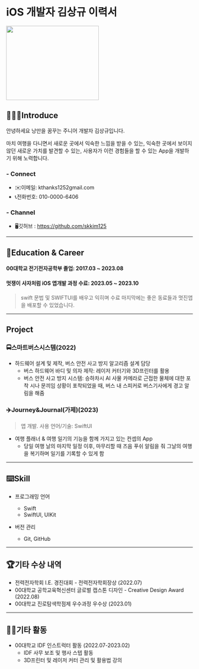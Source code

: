 # iOS 개발자 김상규 이력서

<img src="https://s3.amazonaws.com/pix.iemoji.com/images/emoji/apple/ios-12/256/man-technologist-light-skin-tone.png" width="250" height="200" />

## 🧑🏻‍💻Introduce
안녕하세요 낭만을 꿈꾸는 주니어 개발자 김상규입니다.

마치 여행을 다니면서 새로운 곳에서 익숙한 느낌을 받을 수 있는, 익숙한 곳에서 보이지 않던 새로운 가치를 발견할 수 있는, 사용자가 이런 경험들을 할 수 있는 App을 개발하기 위해 노력합니다.

### - Connect
- ✉️이메일: kthanks1252gmail.com
- 📞전화번호: 010-0000-6406

### - Channel

- 🖥️깃허브 : https://github.com/skkim125

***

## 💼Education & Career

#### 00대학교 전기전자공학부 졸업: 2017.03 ~ 2023.08

#### 멋쟁이 사자처럼 iOS 앱개발 과정 수료: 2023.05 ~ 2023.10

>swift 문법 및 SWIFTUI를 배우고 익히며 수료 마지막에는 좋은 동료들과 멋진앱을 배포할 수 있었습니다.

___

## Project

### 🚍스마트버스시스템(2022)
- 하드웨어 설계 및 제작, 버스 안전 사고 방지 알고리즘 설계 담당
  - 버스 하드웨어 바디 및 의자 제작: 레이저 커터기와 3D프린터를 활용
  - 버스 안전 사고 방지 시스템: 승하차시 AI 사물 카메라로 근접한 물체에 대한 포착 시나 문끼임 상황이 포착되었을 때, 버스 내 스피커로 버스기사에게 경고 알림을 해줌


### ✈️Journey&Journal(가제)(2023)
> 앱 개발. 사용 언어/기술: SwiftUI
  
- 여행 플래너 & 여행 일기의 기능을 함께 가지고 있는 컨셉의 App
  - 당일 여행 날의 마지막 일정 이후, 마무리할 때 즈음 푸쉬 알림을 줘 그날의 여행을 복기하며 일기를 기록할 수 있게 함

***

## ⌨️Skill

- 프로그래밍 언어
  - Swift
  - SwiftUI, UIKit
    
- 버전 관리
  - Git, GitHub
    
___

## 🏆기타 수상 내역


- 전력전자학회 I.E. 경진대회 - 전력전자학회장상 (2022.07)
- 00대학교 공학교육혁신센터 글로벌 캡스톤 디자인 - Creative Design Award (2022.08)
- 00대학교 진로탐색학점제 우수과정 우수상 (2023.01)

___

## 🏃🏻기타 활동


- 00대학교 IDF 인스트럭터 활동 (2022.07-2023.02)
  - IDF 사무 보조 및 행사 스텝 활동
  - 3D프린터 및 레이저 커터 관리 및 활용법 강의
